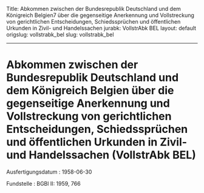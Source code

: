 Title: Abkommen zwischen der Bundesrepublik Deutschland und dem Königreich Belgien7
  über die gegenseitige Anerkennung und Vollstreckung von gerichtlichen Entscheidungen,
  Schiedssprüchen und öffentlichen Urkunden in Zivil- und Handelssachen
jurabk: VollstrAbk BEL
layout: default
origslug: vollstrabk_bel
slug: vollstrabk_bel

---

# Abkommen zwischen der Bundesrepublik Deutschland und dem Königreich Belgien über die gegenseitige Anerkennung und Vollstreckung von gerichtlichen Entscheidungen, Schiedssprüchen und öffentlichen Urkunden in Zivil- und Handelssachen (VollstrAbk BEL)

Ausfertigungsdatum
:   1958-06-30

Fundstelle
:   BGBl II: 1959, 766

